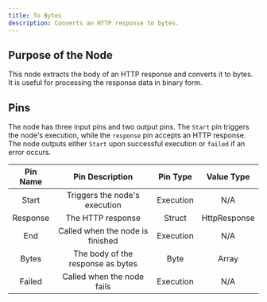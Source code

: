 ```yaml
---
title: To Bytes
description: Converts an HTTP response to bytes.
---
```


## Purpose of the Node
This node extracts the body of an HTTP response and converts it to bytes. It is useful for processing the response data in binary form.

## Pins
The node has three input pins and two output pins. The `Start` pin triggers the node's execution, while the `response` pin accepts an HTTP response. The node outputs either `Start` upon successful execution or `failed` if an error occurs.

| Pin Name | Pin Description | Pin Type | Value Type |
|:----------:|:-------------:|:------:|:------:|
| Start | Triggers the node's execution | Execution | N/A |
| Response | The HTTP response | Struct | HttpResponse |
| End | Called when the node is finished | Execution | N/A |
| Bytes | The body of the response as bytes | Byte | Array |
| Failed | Called when the node fails | Execution | N/A |